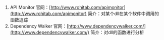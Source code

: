 1. API Monitor
   官网：[http://www.rohitab.com/apimonitor](http://www.rohitab.com/apimonitor)
   简介：对某个dll在某个软件中调用的函数追踪
2. Dependency Walker
   官网：[http://www.dependencywalker.com/](http://www.dependencywalker.com/)
   简介：对dll的函数进行分析
